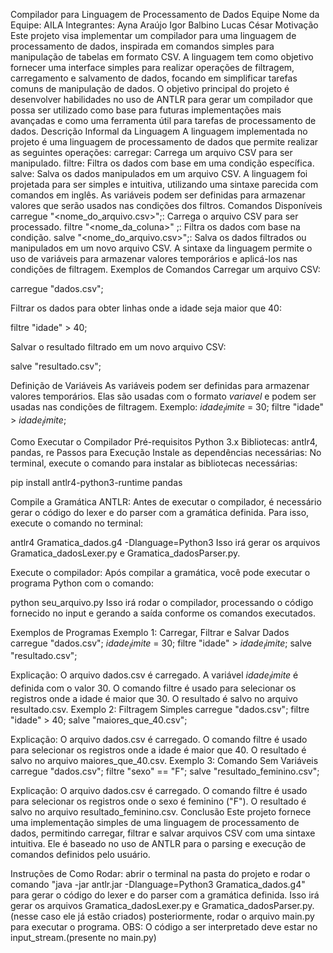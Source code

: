 Compilador para Linguagem de Processamento de Dados
Equipe
Nome da Equipe: AILA
Integrantes:
Ayna Araújo
Igor Balbino
Lucas César
Motivação
Este projeto visa implementar um compilador para uma linguagem de processamento de dados, inspirada em comandos simples para manipulação de tabelas em formato CSV. A linguagem tem como objetivo fornecer uma interface simples para realizar operações de filtragem, carregamento e salvamento de dados, focando em simplificar tarefas comuns de manipulação de dados.
O objetivo principal do projeto é desenvolver habilidades no uso de ANTLR para gerar um compilador que possa ser utilizado como base para futuras implementações mais avançadas e como uma ferramenta útil para tarefas de processamento de dados.
Descrição Informal da Linguagem
A linguagem implementada no projeto é uma linguagem de processamento de dados que permite realizar as seguintes operações:
carregar: Carrega um arquivo CSV para ser manipulado.
filtre: Filtra os dados com base em uma condição específica.
salve: Salva os dados manipulados em um arquivo CSV.
A linguagem foi projetada para ser simples e intuitiva, utilizando uma sintaxe parecida com comandos em inglês. As variáveis podem ser definidas para armazenar valores que serão usados nas condições dos filtros.
Comandos Disponíveis
carregue "<nome_do_arquivo.csv>";: Carrega o arquivo CSV para ser processado.
filtre "<nome_da_coluna>" <operador> <valor>;: Filtra os dados com base na condição.
salve "<nome_do_arquivo.csv>";: Salva os dados filtrados ou manipulados em um novo arquivo CSV.
A sintaxe da linguagem permite o uso de variáveis para armazenar valores temporários e aplicá-los nas condições de filtragem.
Exemplos de Comandos
Carregar um arquivo CSV:

 carregue "dados.csv";


Filtrar os dados para obter linhas onde a idade seja maior que 40:

 filtre "idade" > 40;


Salvar o resultado filtrado em um novo arquivo CSV:

 salve "resultado.csv";


Definição de Variáveis
As variáveis podem ser definidas para armazenar valores temporários. Elas são usadas com o formato $variavel$ e podem ser usadas nas condições de filtragem.
Exemplo:
$idade_limite$ = 30;
filtre "idade" > $idade_limite$;

Como Executar o Compilador
Pré-requisitos
Python 3.x
Bibliotecas: antlr4, pandas, re
Passos para Execução
Instale as dependências necessárias: No terminal, execute o comando para instalar as bibliotecas necessárias:

 pip install antlr4-python3-runtime pandas


Compile a Gramática ANTLR: Antes de executar o compilador, é necessário gerar o código do lexer e do parser com a gramática definida. Para isso, execute o comando no terminal:

 antlr4 Gramatica_dados.g4 -Dlanguage=Python3
 Isso irá gerar os arquivos Gramatica_dadosLexer.py e Gramatica_dadosParser.py.


Execute o compilador: Após compilar a gramática, você pode executar o programa Python com o comando:

 python seu_arquivo.py
 Isso irá rodar o compilador, processando o código fornecido no input e gerando a saída conforme os comandos executados.


Exemplos de Programas
Exemplo 1: Carregar, Filtrar e Salvar Dados
carregue "dados.csv";
$idade_limite$ = 30;
filtre "idade" > $idade_limite$;
salve "resultado.csv";

Explicação:
O arquivo dados.csv é carregado.
A variável $idade_limite$ é definida com o valor 30.
O comando filtre é usado para selecionar os registros onde a idade é maior que 30.
O resultado é salvo no arquivo resultado.csv.
Exemplo 2: Filtragem Simples
carregue "dados.csv";
filtre "idade" > 40;
salve "maiores_que_40.csv";

Explicação:
O arquivo dados.csv é carregado.
O comando filtre é usado para selecionar os registros onde a idade é maior que 40.
O resultado é salvo no arquivo maiores_que_40.csv.
Exemplo 3: Comando Sem Variáveis
carregue "dados.csv";
filtre "sexo" == "F";
salve "resultado_feminino.csv";

Explicação:
O arquivo dados.csv é carregado.
O comando filtre é usado para selecionar os registros onde o sexo é feminino ("F").
O resultado é salvo no arquivo resultado_feminino.csv.
Conclusão
Este projeto fornece uma implementação simples de uma linguagem de processamento de dados, permitindo carregar, filtrar e salvar arquivos CSV com uma sintaxe intuitiva. Ele é baseado no uso de ANTLR para o parsing e execução de comandos definidos pelo usuário.

Instruções de Como Rodar:
abrir o terminal na pasta do projeto e rodar o comando "java -jar antlr.jar -Dlanguage=Python3 Gramatica_dados.g4" para gerar o código do lexer e do parser com a gramática definida. Isso irá gerar os arquivos Gramatica_dadosLexer.py e Gramatica_dadosParser.py.(nesse caso ele já estão criados)
posteriormente, rodar o arquivo main.py para executar o programa.
OBS: O código a ser interpretado deve estar no input_stream.(presente no main.py)